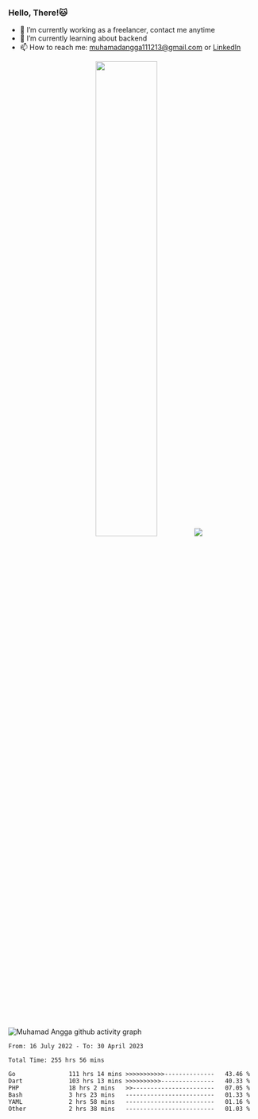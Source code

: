 
### Hello, There!🐱

- 🔭 I’m currently working as a freelancer, contact me anytime
- 🌱 I’m currently learning about backend
- 📫 How to reach me: [muhamadangga111213@gmail.com](mailto:muhamadangga111213@gmail.com) or [LinkedIn](https://www.linkedin.com/in/muhamad-angga)

<p align="center">
    <img width="49.5%" src="https://github-readme-stats.vercel.app/api?username=muhangga&count_private=true&theme=ocean_dark&show_icons=true" />
    &nbsp;
    <img src="https://github-readme-stats.vercel.app/api/top-langs/?username=muhangga&langs_count=8&layout=compact&theme=ocean_dark&show_icons=true" />
</p>

![Muhamad Angga github activity graph](https://github-readme-activity-graph.cyclic.app/graph?username=muhangga&custom_title=Angga&color=708090&theme=github-dark)


<!--START_SECTION:waka-->

```text
From: 16 July 2022 - To: 30 April 2023

Total Time: 255 hrs 56 mins

Go               111 hrs 14 mins >>>>>>>>>>>--------------   43.46 %
Dart             103 hrs 13 mins >>>>>>>>>>---------------   40.33 %
PHP              18 hrs 2 mins   >>-----------------------   07.05 %
Bash             3 hrs 23 mins   -------------------------   01.33 %
YAML             2 hrs 58 mins   -------------------------   01.16 %
Other            2 hrs 38 mins   -------------------------   01.03 %
```

<!--END_SECTION:waka-->

